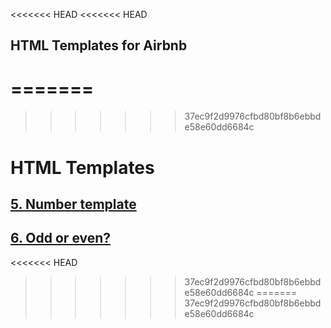 <<<<<<< HEAD
<<<<<<< HEAD
## HTML Templates for Airbnb
=======
=======
>>>>>>> 37ec9f2d9976cfbd80bf8b6ebbde58e60dd6684c
# HTML Templates

## [5. Number template](./5-number.html)
## [6. Odd or even?](./6-number_odd_or_even.html)
<<<<<<< HEAD
>>>>>>> 37ec9f2d9976cfbd80bf8b6ebbde58e60dd6684c
=======
>>>>>>> 37ec9f2d9976cfbd80bf8b6ebbde58e60dd6684c

